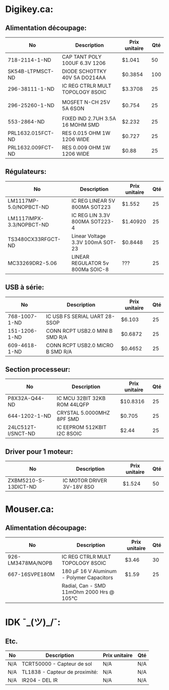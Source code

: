 # Digikey.ca:
## Alimentation découpage:
| No                | Description                       | Prix unitaire | Qté   |
|-------------------|-----------------------------------|---------------|-------|
| 718-2114-1-ND     | CAP TANT POLY 100UF 6.3V 1206     | $1.041        | 50    |
| SK54B-LTPMSCT-ND  | DIODE SCHOTTKY 40V 5A DO214AA     | $0.3854       | 100   |
| 296-38111-1-ND    | IC REG CTRLR MULT TOPOLOGY 8SOIC  | $3.3708       | 25    |
|                   |                                   |               |       |
| 296-25260-1-ND    | MOSFET N-CH 25V 5A 6SON           | $0.754        | 25    |
|                   |                                   |               |       |
| 553-2864-ND       | FIXED IND 2.7UH 3.5A 16 MOHM SMD  | $2.232        | 25    |
| PRL1632.015FCT-ND | RES 0.015 OHM 1W 1206 WIDE        | $0.727        | 25    |
| PRL1632.009FCT-ND | RES 0.009 OHM 1W 1206 WIDE        | $0.88         | 25    |

## Régulateurs:
| No                        | Description                       | Prix unitaire | Qté   |
|---------------------------|-----------------------------------|---------------|-------|
| LM1117MP-5.0/NOPBCT-ND    | IC REG LINEAR 5V 800MA SOT223     | $1.552        | 25    |
| LM1117IMPX-3.3/NOPBCT-ND  | IC REG LIN 3.3V 800MA SOT223-4    | $1.40920      | 25    |
| TS3480CX33RFGCT-ND        | Linear Voltage  3.3V 100mA SOT-23 | $0.8448       | 25    |
| MC33269DR2-5.06           | LINEAR REGULATOR 5v 800Ma SOIC-8  | ???           | 25    |


## USB à série:
| No                    | Description                       | Prix unitaire | Qté   |
|-----------------------|-----------------------------------|---------------|-------|
| 768-1007-1-ND         | IC USB FS SERIAL UART 28-SSOP     | $6.103        | 25    |
| 151-1206-1-ND         | CONN RCPT USB2.0 MINI B SMD R/A   | $0.6872       | 25    |
| 609-4618-1-ND         | CONN RCPT USB2.0 MICRO B SMD R/A  | $0.4652       | 25    |


## Section processeur:
| No                    | Description                       | Prix unitaire | Qté   |
|-----------------------|-----------------------------------|---------------|-------|
| P8X32A-Q44-ND         | IC MCU 32BIT 32KB ROM 44LQFP      | $10.8316      | 25    |
| 644-1202-1-ND         | CRYSTAL 5.0000MHZ 8PF SMD         | $0.705        | 25    |
| 24LC512T-I/SNCT-ND    | IC EEPROM 512KBIT I2C 8SOIC       | $2.44         | 25    |

## Driver pour 1 moteur:
| No                    | Description                       | Prix unitaire | Qté   |
|-----------------------|-----------------------------------|---------------|-------|
| ZXBM5210-S-13DICT-ND  | IC MOTOR DRIVER 3V-18V 8SO        | $1.524        | 50    |

# Mouser.ca: 
## Alimentation découpage:
| No                    | Description                               | Prix unitaire | Qté   |
|-----------------------|-------------------------------------------|---------------|-------|
| 926-LM3478MA/NOPB     | IC REG CTRLR MULT TOPOLOGY 8SOIC          | $3.46         | 30    |
| 667-16SVPE180M        | 180 µF 16 V Aluminum - Polymer Capacitors | $1.59         | 25    |
|                       | Radial, Can - SMD 11mOhm 2000 Hrs @ 105°C |               |       |

# IDK ¯\_(ツ)_/¯:
## Etc.
| No                    | Description                               | Prix unitaire | Qté   |
|-----------------------|-------------------------------------------|---------------|-------|
| N/A                   | TCRT50000 - Capteur de sol                | N/A           | N/A   |
| N/A                   | TL1838 - Capteur de proximité:            | N/A           | N/A   |
| N/A                   | IR204 - DEL IR                            | N/A           | N/A   |
